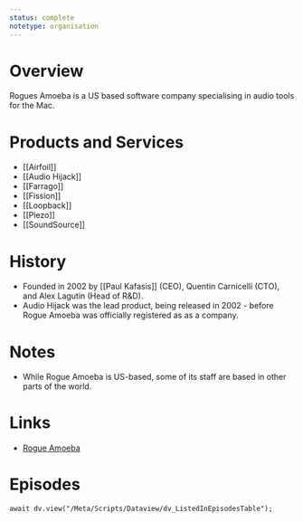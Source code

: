 ```yaml
---
status: complete
notetype: organisation
---
```

# Overview
Rogues Amoeba is a US based software company specialising in audio tools for the Mac.

# Products and Services
- [[Airfoil]]
- [[Audio Hijack]]
- [[Farrago]]
- [[Fission]]
- [[Loopback]]
- [[Piezo]]
- [[SoundSource]]

# History
- Founded in 2002 by [[Paul Kafasis]] (CEO), Quentin Carnicelli (CTO), and Alex Lagutin (Head of R&D).
- Audio Hijack was the lead product, being released in 2002 - before Rogue Amoeba was officially registered as as a company.

# Notes
- While Rogue Amoeba is US-based, some of its staff are based in other parts of the world.

# Links
- [Rogue Amoeba](https://rogueamoeba.com)

# Episodes
```dataviewjs
await dv.view("/Meta/Scripts/Dataview/dv_ListedInEpisodesTable");
```
